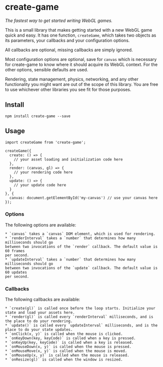 # create-game

*The fastest way to get started writing WebGL games.*

This is a small library that makes getting started with a new WebGL game quick
and easy. It has one function, `createGame`, which takes two objects as its parameters, 
your callbacks and your configuration options. 

All callbacks are optional, missing callbacks are simply ignored.

Most configuration options are optional, save for `canvas` which is necessary
for create-game to know where it should acquire its WebGL context. For the other
options, sensible defaults are used.

Rendering, state management, physics, networking, and any other functionality you might 
want are out of the scope of this library. You are free to use whichever other libraries 
you see fit for those purposes.

## Install

    npm install create-game --save

## Usage

    import createGame from 'create-game';

    createGame({
      create: () => {
        // your asset loading and initialization code here
      },
      render: (canvas, gl) => {
        // your rendering code here
      },
      update: () => {
        // your update code here
      }
    }, {
      canvas: document.getElementById('my-canvas') // use your canvas here
    });

### Options
The following options are available: 

    * `canvas` takes a `canvas` DOM element, which is used for rendering.
    * `renderInterval` takes a `number` that determines how many milliseconds should go
    between two invocations of the `render` callback. The default value is 60 frames
    per second.
    * `updateInterval` takes a `number` that determines how many milliseconds should go
    between two invocations of the `update` callback. The default value is 60 updates
    per second.

### Callbacks
The following callbacks are available:

    * `create(gl)` is called once before the loop starts. Initialize your state and load your assets here.
    * `render(gl)` is called every `renderInterval` milliseconds, and is the place to do your rendering. 
    * `update()` is called every `updateInterval` milliseconds, and is the place to do your state updates.
    * `onClick(x, y)` is called when the mouse is clicked.
    * `onKeyDown(key, keyCode)` is called when a key is pressed.
    * `onKeyUp(key, keyCode)` is called when a key is released.
    * `onMouseDown(x, y)` is called when the mouse is pressed.
    * `onMouseMove(x, y)` is called when the mouse is moved.
    * `onMouseUp(x, y)` is called when the mouse is released.
    * `onResize(gl)` is called when the window is resized.
    